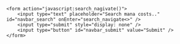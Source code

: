 <html>
    <script type="text/javascript">
    function search_navigate() {
        var obj = document.getElementById("navbar_search");
        var keyword = obj.value;
        var dst = "https://scryfall.com/random?q=legal:commander+t:creature+mana=" + keyword;
        window.location = dst;
    }
    </script>
    
    <form action="javascript:search_nagivate()">
        <input type="text" placeholder="Search mana costs.." id="navbar_search" onEnter="search_navigate<>" />
        <input type="submit" style="display: none" />
        <input type="button" id="navbar_submit" value="Submit" />
    </form>
</html>
